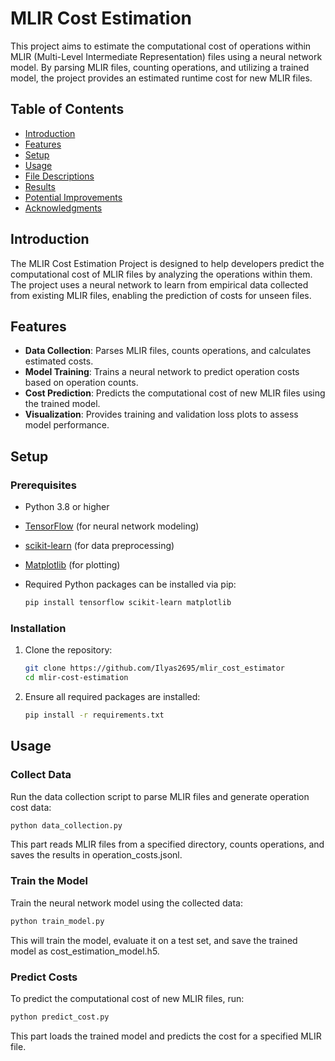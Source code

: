 # MLIR Cost Estimation

This project aims to estimate the computational cost of operations within MLIR (Multi-Level Intermediate Representation) files using a neural network model. By parsing MLIR files, counting operations, and utilizing a trained model, the project provides an estimated runtime cost for new MLIR files.

## Table of Contents

- [Introduction](#introduction)
- [Features](#features)
- [Setup](#setup)
- [Usage](#usage)
- [File Descriptions](#file-descriptions)
- [Results](#results)
- [Potential Improvements](#potential-improvements)
- [Acknowledgments](#acknowledgments)

## Introduction

The MLIR Cost Estimation Project is designed to help developers predict the computational cost of MLIR files by analyzing the operations within them. The project uses a neural network to learn from empirical data collected from existing MLIR files, enabling the prediction of costs for unseen files.

## Features

- **Data Collection**: Parses MLIR files, counts operations, and calculates estimated costs.
- **Model Training**: Trains a neural network to predict operation costs based on operation counts.
- **Cost Prediction**: Predicts the computational cost of new MLIR files using the trained model.
- **Visualization**: Provides training and validation loss plots to assess model performance.

## Setup

### Prerequisites

- Python 3.8 or higher
- [TensorFlow](https://www.tensorflow.org/install) (for neural network modeling)
- [scikit-learn](https://scikit-learn.org/stable/install.html) (for data preprocessing)
- [Matplotlib](https://matplotlib.org/stable/users/installing.html) (for plotting)
- Required Python packages can be installed via pip:

    ```bash
    pip install tensorflow scikit-learn matplotlib
    ```

### Installation

1. Clone the repository:

    ```bash
    git clone https://github.com/Ilyas2695/mlir_cost_estimator
    cd mlir-cost-estimation
    ```

2. Ensure all required packages are installed:

    ```bash
    pip install -r requirements.txt
    ```

## Usage

### Collect Data
Run the data collection script to parse MLIR files and generate operation cost data:

```bash
python data_collection.py
```
This part reads MLIR files from a specified directory, counts operations, and saves the results in operation_costs.jsonl.

### Train the Model
Train the neural network model using the collected data:

```bash
python train_model.py
```
This will train the model, evaluate it on a test set, and save the trained model as cost_estimation_model.h5.

### Predict Costs
To predict the computational cost of new MLIR files, run:

```bash
python predict_cost.py
```
This part loads the trained model and predicts the cost for a specified MLIR file.
